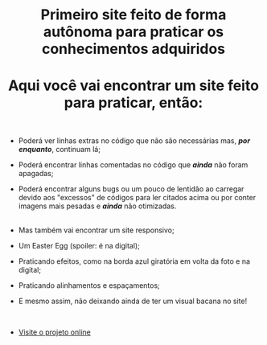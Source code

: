 <h1 align="center">Primeiro site feito de forma autônoma para praticar os conhecimentos adquiridos</h1>

<h1 align="center">Aqui você vai encontrar um site feito para praticar, então:</h1><br>

- Poderá ver linhas extras no código que não são necessárias mas, ***por enquanto***, continuam lá;<br>
- Poderá encontrar linhas comentadas no código que ***ainda*** não foram apagadas;<br>
- Poderá encontrar alguns bugs ou um pouco de lentidão ao carregar devido aos "excessos" de códigos para ler citados acima ou por conter imagens mais pesadas e ***ainda*** não otimizadas.<br><br>

- Mas também vai encontrar um site responsivo;<br>
- Um Easter Egg (spoiler: é na digital);<br>
- Praticando efeitos, como na borda azul giratória em volta da foto e na digital;<br>
- Praticando alinhamentos e espaçamentos;<br>

- E mesmo assim, não deixando ainda de ter um visual bacana no site!<br>
<br>

- [Visite o projeto online](https://yourik1.github.io/first-site/)
